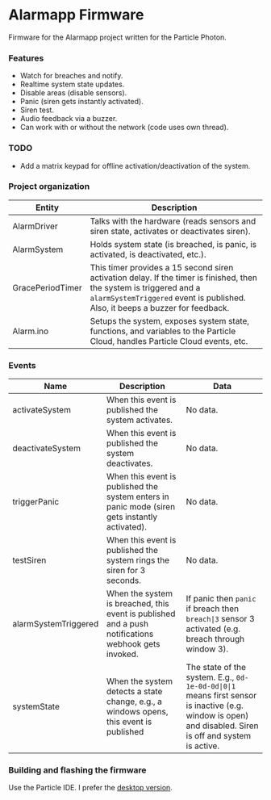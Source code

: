 # Alarmapp Firmware

Firmware for the Alarmapp project written for the Particle Photon.

### Features

- Watch for breaches and notify.
- Realtime system state updates.
- Disable areas (disable sensors).
- Panic (siren gets instantly activated).
- Siren test.
- Audio feedback via a buzzer.
- Can work with or without the network (code uses own thread).

### TODO
- Add a matrix keypad for offline activation/deactivation of the system.

### Project organization

| Entity                    | Description        |
|---------------------------|--------------------|
| AlarmDriver               | Talks with the hardware (reads sensors and siren state, activates or deactivates siren). |
| AlarmSystem               | Holds system state (is breached, is panic, is activated, is deactivated, etc.). |
| GracePeriodTimer          | This timer provides a 15 second siren activation delay. If the timer is finished, then the system is triggered and a `alarmSystemTriggered` event is published. Also, it beeps a buzzer for feedback. |
| Alarm.ino                 | Setups the system, exposes system state, functions, and variables to the Particle Cloud, handles Particle Cloud events, etc. |

### Events

| Name | Description | Data |
|------|-------------|-------|
| activateSystem       | When this event is published the system activates. | No data. |
| deactivateSystem     | When this event is published the system deactivates. | No data. |
| triggerPanic         | When this event is published the system enters in panic mode (siren gets instantly activated). | No data. |
| testSiren            | When this event is published the system rings the siren for 3 seconds. | No data. |
| alarmSystemTriggered | When the system is breached, this event is published and a push notifications webhook gets invoked. | If panic then `panic` if breach then `breach\|3` sensor 3 activated (e.g. breach through window 3). |
| systemState          | When the system detects a state change, e.g., a windows opens, this event is published | The state of the system. E.g., `0d-1e-0d-0d\|0\|1` means first sensor is inactive (e.g. window is open) and disabled. Siren is off and system is active. |

### Building and flashing the firmware

Use the Particle IDE. I prefer the [desktop version](https://docs.particle.io/guide/tools-and-features/dev/).
